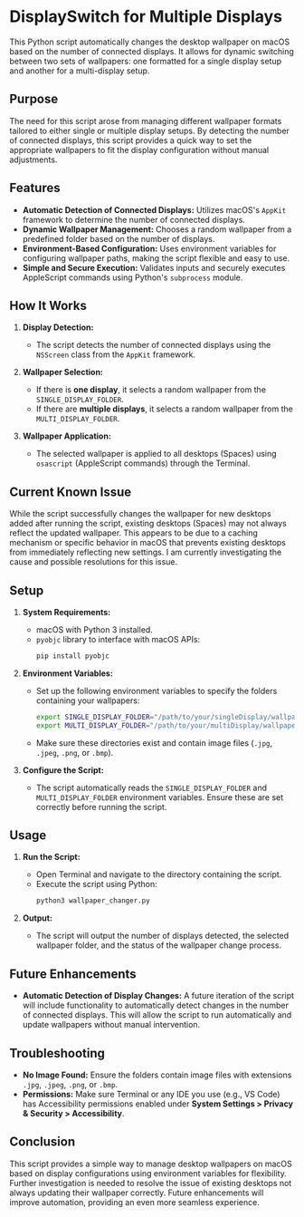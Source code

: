 # DisplaySwitch for Multiple Displays

This Python script automatically changes the desktop wallpaper on macOS based on the number of connected displays. It allows for dynamic switching between two sets of wallpapers: one formatted for a single display setup and another for a multi-display setup.

## Purpose

The need for this script arose from managing different wallpaper formats tailored to either single or multiple display setups. By detecting the number of connected displays, this script provides a quick way to set the appropriate wallpapers to fit the display configuration without manual adjustments.

## Features

- **Automatic Detection of Connected Displays:** Utilizes macOS's `AppKit` framework to determine the number of connected displays.
- **Dynamic Wallpaper Management:** Chooses a random wallpaper from a predefined folder based on the number of displays.
- **Environment-Based Configuration:** Uses environment variables for configuring wallpaper paths, making the script flexible and easy to use.
- **Simple and Secure Execution:** Validates inputs and securely executes AppleScript commands using Python's `subprocess` module.

## How It Works

1. **Display Detection:**
   - The script detects the number of connected displays using the `NSScreen` class from the `AppKit` framework.
   
2. **Wallpaper Selection:**
   - If there is **one display**, it selects a random wallpaper from the `SINGLE_DISPLAY_FOLDER`.
   - If there are **multiple displays**, it selects a random wallpaper from the `MULTI_DISPLAY_FOLDER`.

3. **Wallpaper Application:**
   - The selected wallpaper is applied to all desktops (Spaces) using `osascript` (AppleScript commands) through the Terminal.

## Current Known Issue

While the script successfully changes the wallpaper for new desktops added after running the script, existing desktops (Spaces) may not always reflect the updated wallpaper. This appears to be due to a caching mechanism or specific behavior in macOS that prevents existing desktops from immediately reflecting new settings. I am currently investigating the cause and possible resolutions for this issue.

## Setup

1. **System Requirements:**
   - macOS with Python 3 installed.
   - `pyobjc` library to interface with macOS APIs:
     ```bash
     pip install pyobjc
     ```

2. **Environment Variables:**
   - Set up the following environment variables to specify the folders containing your wallpapers:
     ```bash
     export SINGLE_DISPLAY_FOLDER="/path/to/your/singleDisplay/wallpapers/"
     export MULTI_DISPLAY_FOLDER="/path/to/your/multiDisplay/wallpapers/"
     ```
   - Make sure these directories exist and contain image files (`.jpg`, `.jpeg`, `.png`, or `.bmp`).

3. **Configure the Script:**
   - The script automatically reads the `SINGLE_DISPLAY_FOLDER` and `MULTI_DISPLAY_FOLDER` environment variables. Ensure these are set correctly before running the script.

## Usage

1. **Run the Script:**
   - Open Terminal and navigate to the directory containing the script.
   - Execute the script using Python:
     ```bash
     python3 wallpaper_changer.py
     ```
   
2. **Output:**
   - The script will output the number of displays detected, the selected wallpaper folder, and the status of the wallpaper change process.

## Future Enhancements

- **Automatic Detection of Display Changes:** A future iteration of the script will include functionality to automatically detect changes in the number of connected displays. This will allow the script to run automatically and update wallpapers without manual intervention.

## Troubleshooting

- **No Image Found:** Ensure the folders contain image files with extensions `.jpg`, `.jpeg`, `.png`, or `.bmp`.
- **Permissions:** Make sure Terminal or any IDE you use (e.g., VS Code) has Accessibility permissions enabled under **System Settings > Privacy & Security > Accessibility**.

## Conclusion

This script provides a simple way to manage desktop wallpapers on macOS based on display configurations using environment variables for flexibility. Further investigation is needed to resolve the issue of existing desktops not always updating their wallpaper correctly. Future enhancements will improve automation, providing an even more seamless experience.


